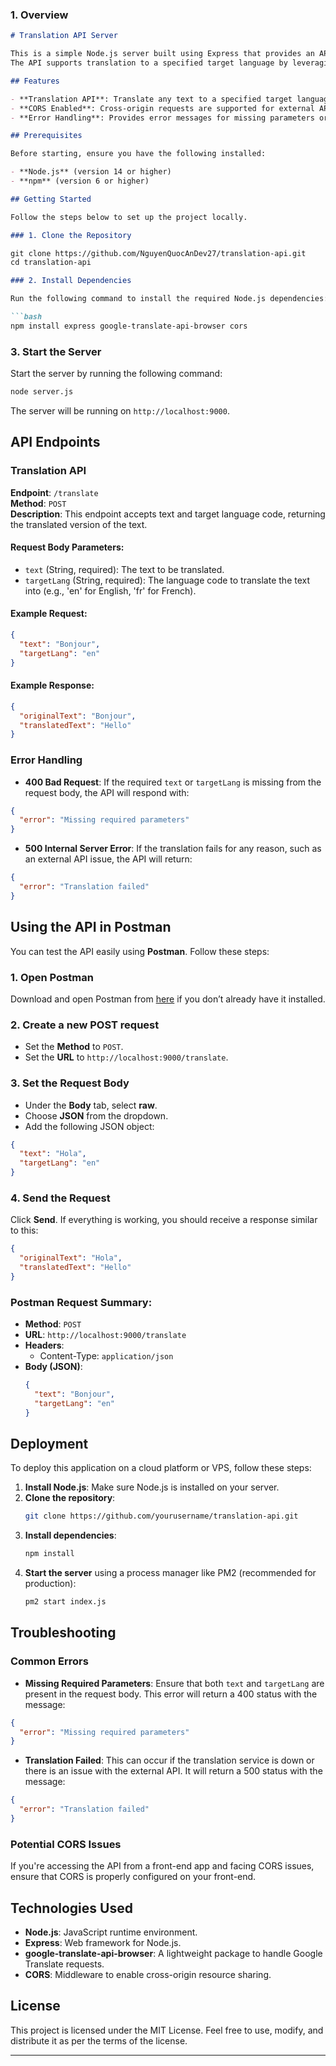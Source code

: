 ### 1. Overview
```markdown
# Translation API Server

This is a simple Node.js server built using Express that provides an API for translating text using the `google-translate-api-browser` package
The API supports translation to a specified target language by leveraging Google Translate.

## Features

- **Translation API**: Translate any text to a specified target language.
- **CORS Enabled**: Cross-origin requests are supported for external API calls.
- **Error Handling**: Provides error messages for missing parameters or failed translations.

## Prerequisites

Before starting, ensure you have the following installed:

- **Node.js** (version 14 or higher)
- **npm** (version 6 or higher)

## Getting Started

Follow the steps below to set up the project locally.

### 1. Clone the Repository

git clone https://github.com/NguyenQuocAnDev27/translation-api.git
cd translation-api

### 2. Install Dependencies

Run the following command to install the required Node.js dependencies:

```bash
npm install express google-translate-api-browser cors
```

### 3. Start the Server

Start the server by running the following command:

```bash
node server.js
```

The server will be running on `http://localhost:9000`.

## API Endpoints

### Translation API

**Endpoint**: `/translate`  
**Method**: `POST`  
**Description**: This endpoint accepts text and target language code, returning the translated version of the text.

#### Request Body Parameters:

- `text` (String, required): The text to be translated.
- `targetLang` (String, required): The language code to translate the text into (e.g., 'en' for English, 'fr' for French).

#### Example Request:

```json
{
  "text": "Bonjour",
  "targetLang": "en"
}
```

#### Example Response:

```json
{
  "originalText": "Bonjour",
  "translatedText": "Hello"
}
```

### Error Handling

- **400 Bad Request**: If the required `text` or `targetLang` is missing from the request body, the API will respond with:

```json
{
  "error": "Missing required parameters"
}
```

- **500 Internal Server Error**: If the translation fails for any reason, such as an external API issue, the API will return:

```json
{
  "error": "Translation failed"
}
```

## Using the API in Postman

You can test the API easily using **Postman**. Follow these steps:

### 1. Open Postman

Download and open Postman from [here](https://www.postman.com/downloads/) if you don’t already have it installed.

### 2. Create a new POST request

- Set the **Method** to `POST`.
- Set the **URL** to `http://localhost:9000/translate`.

### 3. Set the Request Body

- Under the **Body** tab, select **raw**.
- Choose **JSON** from the dropdown.
- Add the following JSON object:

```json
{
  "text": "Hola",
  "targetLang": "en"
}
```

### 4. Send the Request

Click **Send**. If everything is working, you should receive a response similar to this:

```json
{
  "originalText": "Hola",
  "translatedText": "Hello"
}
```

### Postman Request Summary:

- **Method**: `POST`
- **URL**: `http://localhost:9000/translate`
- **Headers**: 
  - Content-Type: `application/json`
- **Body (JSON)**:
  ```json
  {
    "text": "Bonjour",
    "targetLang": "en"
  }
  ```

## Deployment

To deploy this application on a cloud platform or VPS, follow these steps:

1. **Install Node.js**: Make sure Node.js is installed on your server.
2. **Clone the repository**:
   ```bash
   git clone https://github.com/yourusername/translation-api.git
   ```
3. **Install dependencies**:
   ```bash
   npm install
   ```
4. **Start the server** using a process manager like PM2 (recommended for production):
   ```bash
   pm2 start index.js
   ```

## Troubleshooting

### Common Errors

- **Missing Required Parameters**: Ensure that both `text` and `targetLang` are present in the request body. This error will return a 400 status with the message:

```json
{
  "error": "Missing required parameters"
}
```

- **Translation Failed**: This can occur if the translation service is down or there is an issue with the external API. It will return a 500 status with the message:

```json
{
  "error": "Translation failed"
}
```

### Potential CORS Issues

If you're accessing the API from a front-end app and facing CORS issues, ensure that CORS is properly configured on your front-end.

## Technologies Used

- **Node.js**: JavaScript runtime environment.
- **Express**: Web framework for Node.js.
- **google-translate-api-browser**: A lightweight package to handle Google Translate requests.
- **CORS**: Middleware to enable cross-origin resource sharing.

## License

This project is licensed under the MIT License. Feel free to use, modify, and distribute it as per the terms of the license.

---

